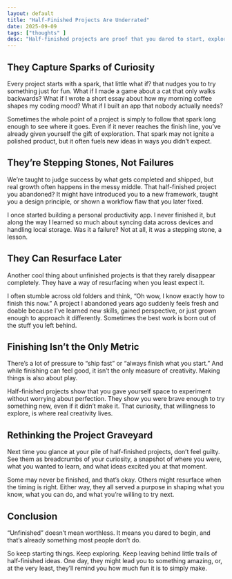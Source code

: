 ```yaml
---
layout: default
title: "Half-Finished Projects Are Underrated"
date: 2025-09-09
tags: ["thoughts" ]
desc: "Half-finished projects are proof that you dared to start, explore, and experiment. Here’s why these unfinished ideas matter more than you think."
---
```


## They Capture Sparks of Curiosity

Every project starts with a spark,  that little what if? that nudges you to try
something just for fun. What if I made a game about a cat that only walks backwards?
What if I wrote a short essay about how my morning coffee shapes my coding mood?
What if I built an app that nobody actually needs?

Sometimes the whole point of a project is simply to follow that spark long enough
to see where it goes. Even if it never reaches the finish line, you’ve already given
yourself the gift of exploration. That spark may not ignite a polished product,
but it often fuels new ideas in ways you didn’t expect.

## They’re Stepping Stones, Not Failures

We’re taught to judge success by what gets completed and shipped, but real growth
often happens in the messy middle. That half-finished project you abandoned? It
might have introduced you to a new framework, taught you a design principle,
or shown a workflow flaw that you later fixed.

I once started building a personal productivity app. I never finished it, but
along the way I learned so much about syncing data across devices and handling
local storage. Was it a failure? Not at all,  it was a stepping stone, a lesson.

## They Can Resurface Later

Another cool thing about unfinished projects is that they rarely disappear
completely. They have a way of resurfacing when you least expect it.

I often stumble across old folders and think, “Oh wow, I know exactly how to
finish this now.” A project I abandoned years ago suddenly feels fresh and doable
because I’ve learned new skills, gained perspective, or just grown enough to
approach it differently. Sometimes the best work is born out of the stuff you left behind.

## Finishing Isn’t the Only Metric

There’s a lot of pressure to “ship fast” or “always finish what you start.” And
while finishing can feel good, it isn’t the only measure of creativity. Making
things is also about play.

Half-finished projects show that you gave yourself space to experiment without
worrying about perfection. They show you were brave enough to try something new,
even if it didn’t make it. That curiosity, that willingness to
explore, is where real creativity lives.

## Rethinking the Project Graveyard

Next time you glance at your pile of half-finished projects, don’t feel guilty.
See them as breadcrumbs of your curiosity,  a snapshot of where you were, what you
wanted to learn, and what ideas excited you at that moment.

Some may never be finished, and that’s okay. Others might resurface when the
timing is right. Either way, they all served a purpose in shaping what you know,
what you can do, and what you’re willing to try next.

## Conclusion

“Unfinished” doesn’t mean worthless. It means you dared to begin, and that’s
already something most people don’t do.

So keep starting things. Keep exploring. Keep leaving behind little trails of
half-finished ideas. One day, they might lead you to something amazing,  or,
at the very least, they’ll remind you how much fun it is to simply make.
